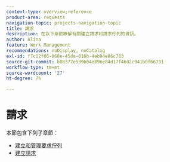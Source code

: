 ```yaml
---
content-type: overview;reference
product-area: requests
navigation-topic: projects-navigation-topic
title: 請求
description: 在以下章節瞭解有關建立請求和請求佇列的資訊。
author: Alina
feature: Work Management
recommendations: noDisplay, noCatalog
exl-id: f7c12f06-868e-45da-816b-4eb94e06c783
source-git-commit: b08377e539b04e896e84d17f46d2c941b0f66731
workflow-type: tm+mt
source-wordcount: '27'
ht-degree: 7%

---
```


# 請求

本節包含下列子章節：

* [建立和管理要求佇列](../../manage-work/requests/create-and-manage-request-queues/create-manage-request-queues.md)
* [建立請求](../../manage-work/requests/create-requests/create-requests.md)
